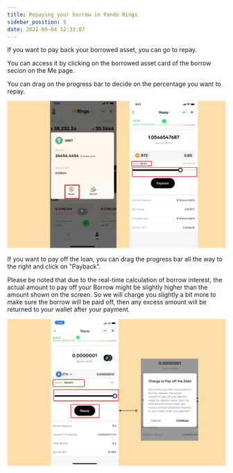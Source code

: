 ```yaml
---
title: Repaying your borrow in Pando Rings
sidebar_position: 5
date: 2021-09-04 12:33:07
---
```


If you want to pay back your borrowed asset, you can go to repay.

You can access it by clicking on the borrowed asset card of the borrow secion on the Me page.

You can drag on the progress bar to decide on the percentage you want to repay.

![](../assets/repay1.jpg)

If you want to pay off the loan, you can drag the progress bar all the way to the right and click on "Payback".

Please be noted that due to the real-time calculation of borrow interest, the actual amount to pay off your Borrow might be slightly higher than the amount shown on the screen. So we will charge you slightly a bit more to make sure the borrow will be paid off, then any excess amount will be returned to your wallet after your payment.

![](../assets/repay2.jpg)